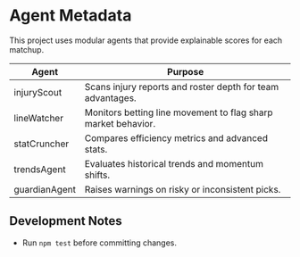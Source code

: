 # Agent Metadata

This project uses modular agents that provide explainable scores for each matchup.

| Agent | Purpose |
|-------|---------|
| injuryScout | Scans injury reports and roster depth for team advantages. |
| lineWatcher | Monitors betting line movement to flag sharp market behavior. |
| statCruncher | Compares efficiency metrics and advanced stats. |
| trendsAgent | Evaluates historical trends and momentum shifts. |
| guardianAgent | Raises warnings on risky or inconsistent picks. |

## Development Notes
- Run `npm test` before committing changes.
